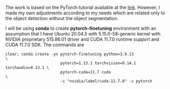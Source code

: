 The work is based on the PyTorch tutorial available at 
the [link](https://pytorch.org/tutorials/intermediate/torchvision_tutorial.html).
However, I made my own adjustments according to my needs which are related only to 
the object detection without the object segmentation.

I will be using __conda__ to create __pytorch-finetuning__ environment with
an assumption that I have Ubuntu 20.04.5 with 5.15.0-58-generic kernel 
with NVIDIA proprietary 515.86.01 driver and CUDA 11.7.0 runtime support
and CUDA 11.7.0 SDK. The commands are 

    clear; conda create -yn pytorch-finetuning python=3.9.13                    \
                            pytorch=1.13.1 torchvision=0.14.1 torchaudio=0.13.1 \
                            pytorch-cuda=11.7 cuda                              \
                            -c "nvidia/label/cuda-11.7.0" -c pytorch